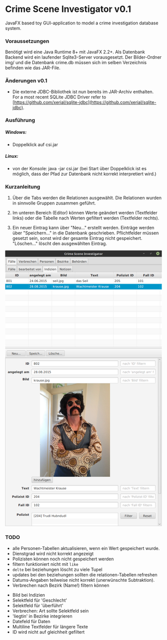 # Crime Scene Investigator v0.1


JavaFX based toy GUI-application to model a crime investigation database system.


### Voraussetzungen

Benötigt wird eine Java Runtime 8+ mit JavaFX 2.2+. Als Datenbank Backend wird ein laufender
Sqlite3-Server vorausgesetzt. Der Bilder-Ordner img/ und die Datenbank crime.db müssen sich im
selben Verzeichnis befinden wie das JAR-File.

### Änderungen v0.1

- Die externe JDBC-Bibliothek ist nun bereits im JAR-Archiv enthalten.<br>
For a most recent SQLite JDBC Driver refer to
[https://github.com/xerial/sqlite-jdbc](https://github.com/xerial/sqlite-jdbc).


### Ausführung

##### Windows:
- Doppelklick auf csi.jar

##### Linux:
- von der Konsole: java -jar csi.jar
(bei Start über Doppelklick ist es möglich, dass der Pfad zur Datenbank nicht korrekt interpretiert
  wird.)


### Kurzanleitung

1. Über die Tabs werden die Relationen ausgewählt.
Die Relationen wurden in sinnvolle Gruppen zusammen geführt.

2. Im unteren Bereich (Editor) können Werte geändert werden (Textfelder links)
oder die Tabelle nach Werten gefiltert werden (Textfelder rechts).

3. Ein neuer Eintrag kann über "Neu..." erstellt werden.
Einträge werden über "Speichern..." in die Datenbank geschrieben.
Pflichtfelder müssen gesetzt sein, sonst wird der gesamte Eintrag nicht gespeichert.
"Löschen..." löscht den ausgewählten Eintrag.

<div style="text-align:center"><img src ="./csi_screenshot.png" /></div>


### TODO

+ alle Personen-Tabellen aktualisieren, wenn ein Wert gespeichert wurde.
+ Dienstgrad wird nicht korrekt angezeigt
+ Polizisten können noch nicht gespeichert werden
+ filtern funktioniert nicht mit `like`
+ `delte` bei beziehungen löscht zu viele Tupel
+ updates bei den beziehungen sollten die relationen-Tabellen refreshen
+ Datums-Angaben teilweise nicht korrekt (unerwünschte Subtraktion).
+ Verbrechen nach Bezirk (Name!) filtern können
- Bild bei Indizien
- Selektfeld für 'Geschlecht'
- Selektfeld für 'überführt'
- Verbrechen: Art sollte Selektfeld sein
- 'liegtin' in Bezirke integrieren
- Datefeld für Daten
- Multiline Textfelder für längere Texte
- ID wird nicht auf gleichheit gefiltert
